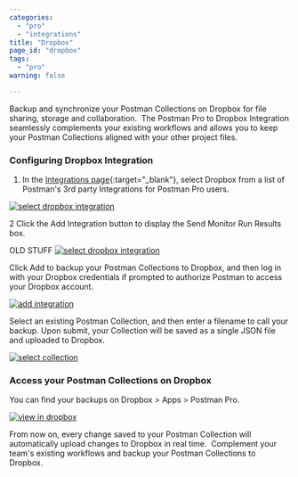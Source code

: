 ```yaml
---
categories:
  - "pro"
  - "integrations"
title: "Dropbox"
page_id: "dropbox"
tags: 
  - "pro"
warning: false

---
```


Backup and synchronize your Postman Collections on Dropbox for file sharing, storage and collaboration.  The Postman Pro to Dropbox Integration seamlessly complements your existing workflows and allows you to keep your Postman Collections aligned with your other project files.

### Configuring Dropbox Integration

1. In the [Integrations page](https://app.getpostman.com/dashboard/integrations){:target="_blank"}, select Dropbox from a list of Postman's 3rd party Integrations for Postman Pro users.

[![select dropbox integration](https://s3.amazonaws.com/postman-static-getpostman-com/postman-docs/integrations_dropbox.png)](https://s3.amazonaws.com/postman-static-getpostman-com/postman-docs/integrations_dropbox.png)

2 Click the Add Integration button to display the Send Monitor Run Results box.








OLD STUFF
[![select dropbox integration](https://s3.amazonaws.com/postman-static-getpostman-com/postman-docs/integrations_dropbox.png)](https://s3.amazonaws.com/postman-static-getpostman-com/postman-docs/integrations_dropbox.png)

Click Add to backup your Postman Collections to Dropbox, and then log in with your Dropbox credentials if prompted to authorize Postman to access your Dropbox account.  

[![add integration](https://s3.amazonaws.com/postman-static-getpostman-com/postman-docs/dropbox_add.png)](https://s3.amazonaws.com/postman-static-getpostman-com/postman-docs/dropbox_add.png)

Select an existing Postman Collection, and then enter a filename to call your backup. Upon submit, your Collection will be saved as a single JSON file and uploaded to Dropbox.

[![select collection](https://s3.amazonaws.com/postman-static-getpostman-com/postman-docs/dropbox_backup.png)](https://s3.amazonaws.com/postman-static-getpostman-com/postman-docs/dropbox_backup.png)

### Access your Postman Collections on Dropbox

You can find your backups on Dropbox > Apps > Postman Pro.

[![view in dropbox](https://s3.amazonaws.com/postman-static-getpostman-com/postman-docs/dropbox_view.png)](https://s3.amazonaws.com/postman-static-getpostman-com/postman-docs/dropbox_view.png)

From now on, every change saved to your Postman Collection will automatically upload changes to Dropbox in real time.  Complement your team's existing workflows and backup your Postman Collections to Dropbox.
